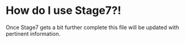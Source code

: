 How do I use Stage7?!
=====

Once Stage7 gets a bit further complete this file will be updated with pertinent information.